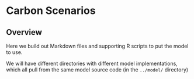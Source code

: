 # Carbon Scenarios

## Overview
Here we build out Markdown files and supporting R scripts to put the model to use.

We will have different directories with different model implementations, which all pull from the same model source code (in the `../model/` directory)